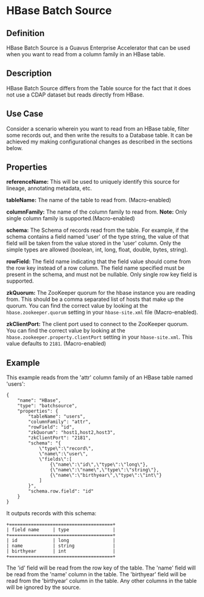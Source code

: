 # HBase Batch Source



Definition
-----------

HBase Batch Source is a Guavus Enterprise Accelerator that can be used when you want to read from a column family in an HBase table.

Description
-----------
HBase Batch Source differs from the Table source for the fact that it does not use a CDAP dataset but reads directly from HBase.

Use Case
--------
Consider a scenario wherein you want to read from an HBase table, filter some records out, and then write the results to a Database table. It can be achieved my making configurational changes as described in the sections below.


Properties
----------
**referenceName:** This will be used to uniquely identify this source for lineage, annotating metadata, etc.

**tableName:** The name of the table to read from. (Macro-enabled)

**columnFamily:** The name of the column family to read from. **Note:** Only single column family is supported.(Macro-enabled)

**schema:** The Schema of records read from the table. For example, if the schema contains a field named 'user' of the type string, the value of that field will be taken from the value stored in the 'user' column. Only the simple types are allowed (boolean, int, long, float, double, bytes, string).

**rowField:** The field name indicating that the field value should
come from the row key instead of a row column. The field name specified must be present in
the schema, and must not be nullable. Only single row key field is supported.

**zkQuorum:** The ZooKeeper quorum for the hbase instance you are reading from. This should be a comma separated list of hosts that make up the quorum. You can find the correct value by looking at the ``hbase.zookeeper.quorum`` setting in your ``hbase-site.xml`` file (Macro-enabled).

**zkClientPort:** The client port used to connect to the ZooKeeper quorum. You can find the correct value by looking at the ``hbase.zookeeper.property.clientPort`` setting in your ``hbase-site.xml``.
This value defaults to ``2181``. (Macro-enabled)


Example
-------
This example reads from the 'attr' column family of an HBase table named 'users':

    {
        "name": "HBase",
        "type": "batchsource",
        "properties": {
            "tableName": "users",
            "columnFamily": "attr",
            "rowField": "id",
            "zkQuorum": "host1,host2,host3",
            "zkClientPort": "2181",
            "schema": "{
                \"type\":\"record\",
                \"name\":\"user\",
                \"fields\":[
                    {\"name\":\"id\",\"type\":\"long\"},
                    {\"name\":\"name\",\"type\":\"string\"},
                    {\"name\":\"birthyear\",\"type\":\"int\"}
                ]
            }",
            "schema.row.field": "id"
        }
    }

It outputs records with this schema:

    +======================================+
    | field name     | type                |
    +======================================+
    | id             | long                |
    | name           | string              |
    | birthyear      | int                 |
    +======================================+

The 'id' field will be read from the row key of the table. The 'name' field will be read from the 'name' column in the table. The 'birthyear' field will be read from the 'birthyear' column in the table. Any other columns in the table will be ignored by the source.
